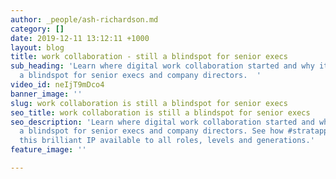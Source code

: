 ```yaml
---
author: _people/ash-richardson.md
category: []
date: 2019-12-11 13:12:11 +1000
layout: blog
title: work collaboration - still a blindspot for senior execs
sub_heading: 'Learn where digital work collaboration started and why it has remained
  a blindspot for senior execs and company directors.  '
video_id: neIjT9mDco4
banner_image: ''
slug: work collaboration is still a blindspot for senior execs
seo_title: work collaboration is still a blindspot for senior execs
seo_description: 'Learn where digital work collaboration started and why it has remained
  a blindspot for senior execs and company directors. See how #stratapp is making
  this brilliant IP available to all roles, levels and generations.'
feature_image: ''

---
```

